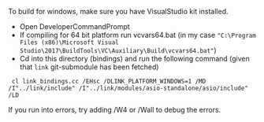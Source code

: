To build for windows, make sure you have VisualStudio kit installed.

* Open DeveloperCommandPrompt
* If compiling for 64 bit platform run vcvars64.bat (in my case `"C:\Program Files (x86)\Microsoft Visual Studio\2017\BuildTools\VC\Auxiliary\Build\vcvars64.bat"`)
* Cd into this directory (bindings) and run the following command (given that `link` git-submodule has been fetched)
```
 cl link_bindings.cc /EHsc /DLINK_PLATFORM_WINDOWS=1 /MD /I"../link/include" /I"../link/modules/asio-standalone/asio/include" /LD
```

If you run into errors, try adding /W4 or /Wall to debug the errors.
